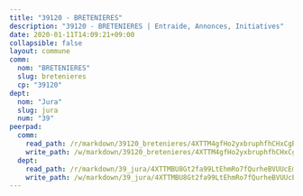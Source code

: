```yaml
---
title: "39120 - BRETENIERES"
description: "39120 - BRETENIERES | Entraide, Annonces, Initiatives"
date: 2020-01-11T14:09:21+09:00
collapsible: false
layout: commune
comm:
  nom: "BRETENIERES"
  slug: bretenieres
  cp: "39120"
dept:
  nom: "Jura"
  slug: jura
  num: "39"
peerpad:
  comm:
    read_path: /r/markdown/39120_bretenieres/4XTTM4gfHo2yxbruphfhCHxCgBfS4mjnNQKzcJM3i3iqewjjR
    write_path: /w/markdown/39120_bretenieres/4XTTM4gfHo2yxbruphfhCHxCgBfS4mjnNQKzcJM3i3iqewjjR-K3TgUWwbtBpFbizJ89hB3Tqoo1dt5ET6njjGzpfycN6EmWBo1fWbDPPVa8oo8QW4pGdho5mFBDebxygKJmZZo2hpt5og62ut5YT4wtZ4QeoBKoywaHFiqD7qJcWFT7kZ7JrNKipT
  dept:
    read_path: /r/markdown/39_jura/4XTTMBU8Gt2fa99LtEhmRo7fQurheBVUUcEmcUcrj82YN8mg7
    write_path: /w/markdown/39_jura/4XTTMBU8Gt2fa99LtEhmRo7fQurheBVUUcEmcUcrj82YN8mg7-K3TgTcNZmu4vnNMaCfgcL8UVTLrMMzc995tkrcbQnJrz2QJUTFFzY77q7ECMK21XeFnonjpMWqFzgVngXjdq8HzYe3HRbuYXbvX8ofWBv48UvWuvbrbp8aQGQQcfezWASxj7orH1
---
```



